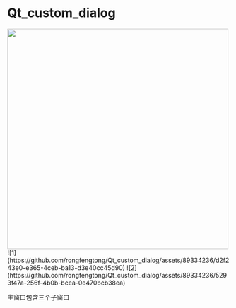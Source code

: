 # Qt_custom_dialog

<img src="https://github.com/rongfengtong/Qt_custom_dialog/assets/89334236/d2f243e0-e365-4ceb-ba13-d3e40cc45d90" width="500px">
![1](https://github.com/rongfengtong/Qt_custom_dialog/assets/89334236/d2f243e0-e365-4ceb-ba13-d3e40cc45d90)
![2](https://github.com/rongfengtong/Qt_custom_dialog/assets/89334236/5293f47a-256f-4b0b-bcea-0e470bcb38ea)

主窗口包含三个子窗口
